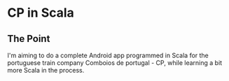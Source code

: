 # CP in Scala

## The Point
I'm aiming to do a complete Android app programmed in Scala for the portuguese train company Comboios de portugal - CP, while learning a bit more Scala in the process.